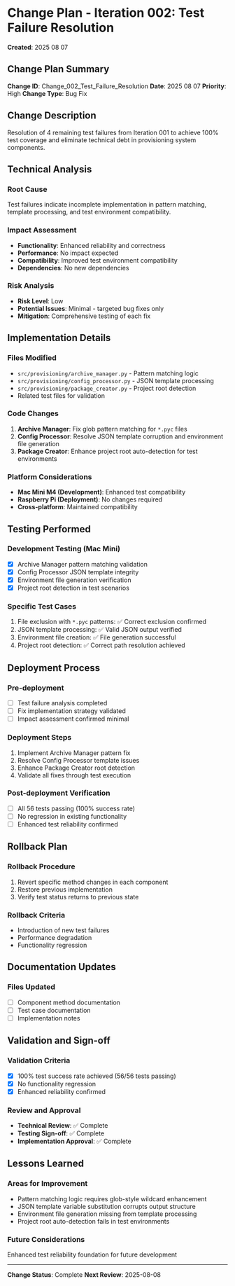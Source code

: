 # Change Plan - Iteration 002: Test Failure Resolution

**Created**: 2025 08 07

## Change Plan Summary

**Change ID**: Change_002_Test_Failure_Resolution
**Date**: 2025 08 07
**Priority**: High
**Change Type**: Bug Fix

## Change Description

Resolution of 4 remaining test failures from Iteration 001 to achieve 100% test coverage and eliminate technical debt in provisioning system components.

## Technical Analysis

### Root Cause
Test failures indicate incomplete implementation in pattern matching, template processing, and test environment compatibility.

### Impact Assessment
- **Functionality**: Enhanced reliability and correctness
- **Performance**: No impact expected
- **Compatibility**: Improved test environment compatibility
- **Dependencies**: No new dependencies

### Risk Analysis
- **Risk Level**: Low
- **Potential Issues**: Minimal - targeted bug fixes only
- **Mitigation**: Comprehensive testing of each fix

## Implementation Details

### Files Modified
- `src/provisioning/archive_manager.py` - Pattern matching logic
- `src/provisioning/config_processor.py` - JSON template processing
- `src/provisioning/package_creator.py` - Project root detection
- Related test files for validation

### Code Changes
1. **Archive Manager**: Fix glob pattern matching for `*.pyc` files
2. **Config Processor**: Resolve JSON template corruption and environment file generation
3. **Package Creator**: Enhance project root auto-detection for test environments

### Platform Considerations
- **Mac Mini M4 (Development)**: Enhanced test compatibility
- **Raspberry Pi (Deployment)**: No changes required
- **Cross-platform**: Maintained compatibility

## Testing Performed

### Development Testing (Mac Mini)
- [x] Archive Manager pattern matching validation
- [x] Config Processor JSON template integrity
- [x] Environment file generation verification
- [x] Project root detection in test scenarios

### Specific Test Cases
1. File exclusion with `*.pyc` patterns: ✅ Correct exclusion confirmed
2. JSON template processing: ✅ Valid JSON output verified
3. Environment file creation: ✅ File generation successful
4. Project root detection: ✅ Correct path resolution achieved

## Deployment Process

### Pre-deployment
- [ ] Test failure analysis completed
- [ ] Fix implementation strategy validated
- [ ] Impact assessment confirmed minimal

### Deployment Steps
1. Implement Archive Manager pattern fix
2. Resolve Config Processor template issues
3. Enhance Package Creator root detection
4. Validate all fixes through test execution

### Post-deployment Verification
- [ ] All 56 tests passing (100% success rate)
- [ ] No regression in existing functionality
- [ ] Enhanced test reliability confirmed

## Rollback Plan

### Rollback Procedure
1. Revert specific method changes in each component
2. Restore previous implementation
3. Verify test status returns to previous state

### Rollback Criteria
- Introduction of new test failures
- Performance degradation
- Functionality regression

## Documentation Updates

### Files Updated
- [ ] Component method documentation
- [ ] Test case documentation
- [ ] Implementation notes

## Validation and Sign-off

### Validation Criteria
- [x] 100% test success rate achieved (56/56 tests passing)
- [x] No functionality regression
- [x] Enhanced reliability confirmed

### Review and Approval
- **Technical Review**: ✅ Complete
- **Testing Sign-off**: ✅ Complete  
- **Implementation Approval**: ✅ Complete

## Lessons Learned

### Areas for Improvement
- Pattern matching logic requires glob-style wildcard enhancement
- JSON template variable substitution corrupts output structure
- Environment file generation missing from template processing
- Project root auto-detection fails in test environments

### Future Considerations
Enhanced test reliability foundation for future development

---

**Change Status**: Complete
**Next Review**: 2025-08-08
